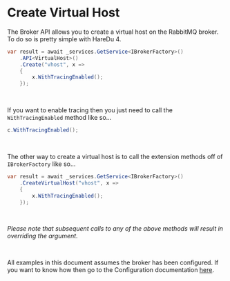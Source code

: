 # Create Virtual Host

The Broker API allows you to create a virtual host on the RabbitMQ broker. To do so is pretty simple with HareDu 4.

```c#
var result = await _services.GetService<IBrokerFactory>()
    .API<VirtualHost>()
    .Create("vhost", x =>
    {
        x.WithTracingEnabled();
    });
```
<br>

If you want to enable tracing then you just need to call the ```WithTracingEnabled``` method like so...

```c#
c.WithTracingEnabled();
```
<br>

The other way to create a virtual host is to call the extension methods off of ```IBrokerFactory``` like so...

```c#
var result = await _services.GetService<IBrokerFactory>()
    .CreateVirtualHost("vhost", x =>
    {
        x.WithTracingEnabled();
    });
```

<br>

*Please note that subsequent calls to any of the above methods will result in overriding the argument.*

<br>

All examples in this document assumes the broker has been configured. If you want to know how then go to the Configuration documentation [here](https://github.com/ahives/HareDu3/blob/master/docs/configuration.md).

